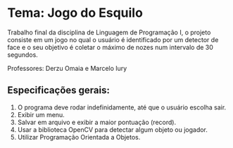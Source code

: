 # Tema: Jogo do Esquilo

Trabalho final da disciplina de Linguagem de Programação I, o projeto consiste em um jogo no qual o usuário é identificado por um detector de face e o seu objetivo é coletar o máximo de nozes num intervalo de 30 segundos.

Professores: Derzu Omaia e Marcelo Iury

## Especificações gerais:
1. O programa deve rodar indefinidamente, até que o usuário escolha sair.
2. Exibir um menu.
3. Salvar em arquivo e exibir a maior pontuação (record).
4. Usar a biblioteca OpenCV para detectar algum objeto ou jogador.
5. Utilizar Programação Orientada a Objetos.
